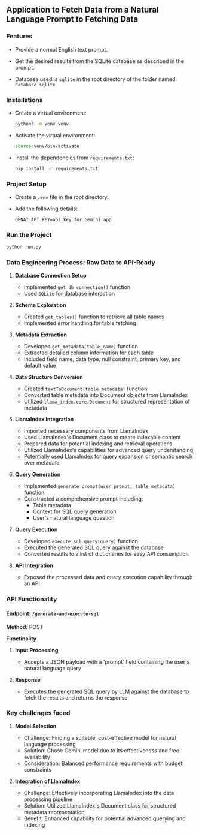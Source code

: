 ## Application to Fetch Data from a Natural Language Prompt to Fetching Data

### Features

- Provide a normal English text prompt.

- Get the desired results from the SQLite database as described in the prompt.

- Database used is `sqlite` in the root directory of the folder named `database.sqlite`

### Installations

- Create a virtual environment:

    ```bash
    python3 -m venv venv
    ```

- Activate the virtual environment:

    ```bash
    source venv/bin/activate
    ```

- Install the dependencies from `requirements.txt`:

    ```bash
    pip install -r requirements.txt
    ```

### Project Setup

- Create a `.env` file in the root directory.

- Add the following details:

    ```
    GENAI_API_KEY=api_key_for_Gemini_app
    ```

### Run the Project

```bash
python run.py
```

### Data Engineering Process: Raw Data to API-Ready

1. **Database Connection Setup**
   - Implemented `get_db_connection()` function
   - Used `SQLite` for database interaction

2. **Schema Exploration**
   - Created `get_tables()` function to retrieve all table names
   - Implemented error handling for table fetching

3. **Metadata Extraction**
   - Developed `get_metadata(table_name)` function
   - Extracted detailed column information for each table
   - Included field name, data type, null constraint, primary key, and default value

4. **Data Structure Conversion**
   - Created `textToDocument(table_metadata)` function
   - Converted table metadata into Document objects from LlamaIndex
   - Utilized `llama_index.core.Document` for structured representation of metadata

5. **LlamaIndex Integration**
   - Imported necessary components from LlamaIndex
   - Used LlamaIndex's Document class to create indexable content
   - Prepared data for potential indexing and retrieval operations
   - Utilized LlamaIndex's capabilities for advanced query understanding
   - Potentially used LlamaIndex for query expansion or semantic search over metadata

6. **Query Generation**
   - Implemented `generate_prompt(user_prompt, table_metadata)` function
   - Constructed a comprehensive prompt including:
     - Table metadata
     - Context for SQL query generation
     - User's natural language question

7. **Query Execution**
   - Developed `execute_sql_query(query)` function
   - Executed the generated SQL query against the database
   - Converted results to a list of dictionaries for easy API consumption


8. **API Integration**
   - Exposed the processed data and query execution capability through an API


### API Functionality

#### Endpoint: `/generate-and-execute-sql`

**Method:** POST

**Functinality**

1. **Input Processing**
    - Accepts a JSON payload with a 'prompt' field containing the user's natural language query

2. **Response**
    - Executes the generated SQL query by LLM against the database to fetch the results and returns the response


### Key challenges faced

1. **Model Selection**
   - Challenge: Finding a suitable, cost-effective model for natural language processing
   - Solution: Chose Gemini model due to its effectiveness and free availability
   - Consideration: Balanced performance requirements with budget constraints

2. **Integration of LlamaIndex**
   - Challenge: Effectively incorporating LlamaIndex into the data processing pipeline
   - Solution: Utilized LlamaIndex's Document class for structured metadata representation
   - Benefit: Enhanced capability for potential advanced querying and indexing